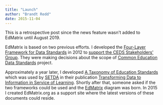 ```yaml
---
title: "Launch"
author: "Brandt Redd"
date: 2015-11-04
---
```

This is a retrospective post since the news feature wasn't added to EdMatrix until August 2019.

EdMatrix is based on two previous efforts. I developed the [Four-Layer Framework for Data Standards](/fourlayerframework.pdf) in 2012 to [support the CEDS Stakeholders' Group](https://www.ofthat.com/2012/10/ceds-and-four-layer-framework-for-data.html). They were making decisions about the scope of [Common Education Data Standards](https://ceds.ed.gov) project.

Approximately a year later, I developed [A Taxonomy of Education Standards](/taxonomyofstandards.pdf) which was used by [SETDA](http://www.setda.org) in their publication [Transforming Data to Information in Service of Learning](http://www.setda.org/wp-content/uploads/2013/11/Data-to-Information.pdf). Shortly after that, someone asked if the two frameworks could be used and the [EdMatrix](/matrix.html) diagram was born. In 2015 I created EdMatrix.org as a support site where the latest versions of these documents could reside.
 